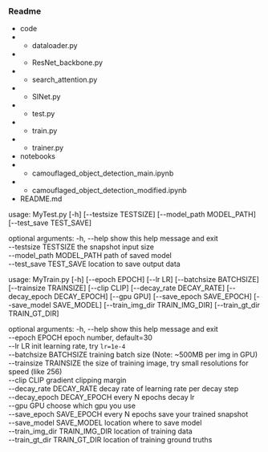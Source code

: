 ### Readme

- code
- - dataloader.py
- - ResNet_backbone.py
- - search_attention.py
- - SINet.py
- - test.py
- - train.py
- - trainer.py
- notebooks
- - camouflaged_object_detection_main.ipynb
- - camouflaged_object_detection_modified.ipynb
- README.md

usage: MyTest.py [-h] [--testsize TESTSIZE] [--model_path MODEL_PATH]
                 [--test_save TEST_SAVE]

optional arguments:
  -h, --help            show this help message and exit  
  --testsize TESTSIZE   the snapshot input size  
  --model_path MODEL_PATH
                        path of saved model  
  --test_save TEST_SAVE
                        location to save output data  


usage: MyTrain.py [-h] [--epoch EPOCH] [--lr LR] [--batchsize BATCHSIZE]
                  [--trainsize TRAINSIZE] [--clip CLIP]
                  [--decay_rate DECAY_RATE] [--decay_epoch DECAY_EPOCH]
                  [--gpu GPU] [--save_epoch SAVE_EPOCH]
                  [--save_model SAVE_MODEL] [--train_img_dir TRAIN_IMG_DIR]
                  [--train_gt_dir TRAIN_GT_DIR]

optional arguments:
  -h, --help            show this help message and exit  
  --epoch EPOCH         epoch number, default=30  
  --lr LR               init learning rate, try `lr=1e-4`  
  --batchsize BATCHSIZE
                        training batch size (Note: ~500MB per img in GPU)  
  --trainsize TRAINSIZE
                        the size of training image, try small resolutions for
                        speed (like 256)  
  --clip CLIP           gradient clipping margin  
  --decay_rate DECAY_RATE
                        decay rate of learning rate per decay step  
  --decay_epoch DECAY_EPOCH
                        every N epochs decay lr  
  --gpu GPU             choose which gpu you use  
  --save_epoch SAVE_EPOCH
                        every N epochs save your trained snapshot  
  --save_model SAVE_MODEL
                        location where to save model  
  --train_img_dir TRAIN_IMG_DIR
                        location of training data  
  --train_gt_dir TRAIN_GT_DIR
                        location of training ground truths  
